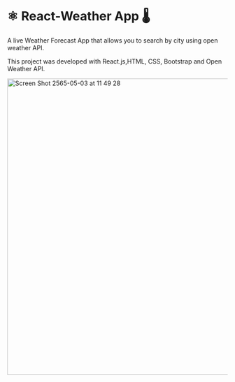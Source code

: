# ⚛️ React-Weather App 🌡

A live Weather Forecast App that allows you to search by city using open weather API.

This project was developed with React.js,HTML, CSS,  Bootstrap and Open Weather API.

<img width="679" alt="Screen Shot 2565-05-03 at 11 49 28" src="https://user-images.githubusercontent.com/96970580/166399581-e17be96c-5d5f-44aa-8bd7-cd9b7f5eca9f.png">

